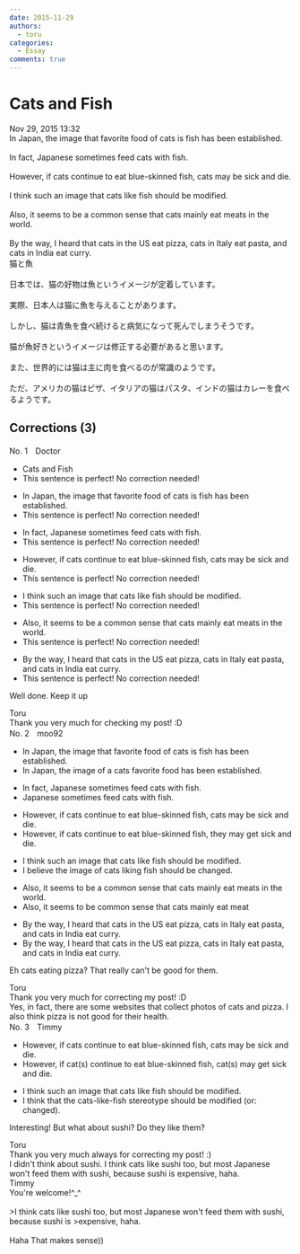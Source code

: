 ```yaml
---
date: 2015-11-29
authors:
  - toru
categories:
  - Essay
comments: true
---
```


# Cats and Fish
<div class="date">Nov 29, 2015 13:32</div>
<div id="post"><div id="body_show_ori">
In Japan, the image that favorite food of cats is fish has been established.<br/><br/>In fact, Japanese sometimes feed cats with fish.<br/><br/>However, if cats continue to eat blue-skinned fish, cats may be sick and die.<br/><br/>I think such an image that cats like fish should be modified.<br/><br/>Also,  it seems to be a common sense that cats mainly eat meats in the world.<br/><br/>By the way, I heard that cats in the US eat pizza, cats in Italy eat pasta, and cats in India eat curry.
</div></div>

<!-- more -->

<div id="post_ja"><div id="body_show_mo">
猫と魚<br/><br/>日本では、猫の好物は魚というイメージが定着しています。<br/><br/>実際、日本人は猫に魚を与えることがあります。<br/><br/>しかし、猫は青魚を食べ続けると病気になって死んでしまうそうです。<br/><br/>猫が魚好きというイメージは修正する必要があると思います。<br/><br/>また、世界的には猫は主に肉を食べるのが常識のようです。<br/><br/>ただ、アメリカの猫はピザ、イタリアの猫はパスタ、インドの猫はカレーを食べるようです。
</div></div>

## Corrections (3)
<div id="block"><div class="first_name"> No. 1　<span class="just_name">Doctor </span></div><div id="block2">
<ul class="correction_field">
<li class="incorrect">Cats and Fish</li>
<li class="corrected perfect">This sentence is perfect! No correction needed!</li>
</ul>
<ul class="correction_field">
<li class="incorrect">In Japan, the image that favorite food of cats is fish has been established.</li>
<li class="corrected perfect">This sentence is perfect! No correction needed!</li>
</ul>
<ul class="correction_field">
<li class="incorrect">In fact, Japanese sometimes feed cats with fish.</li>
<li class="corrected perfect">This sentence is perfect! No correction needed!</li>
</ul>
<ul class="correction_field">
<li class="incorrect">However, if cats continue to eat blue-skinned fish, cats may be sick and die.</li>
<li class="corrected perfect">This sentence is perfect! No correction needed!</li>
</ul>
<ul class="correction_field">
<li class="incorrect">I think such an image that cats like fish should be modified.</li>
<li class="corrected perfect">This sentence is perfect! No correction needed!</li>
</ul>
<ul class="correction_field">
<li class="incorrect">Also,  it seems to be a common sense that cats mainly eat meats in the world.</li>
<li class="corrected perfect">This sentence is perfect! No correction needed!</li>
</ul>
<ul class="correction_field">
<li class="incorrect">By the way, I heard that cats in the US eat pizza, cats in Italy eat pasta, and cats in India eat curry.</li>
<li class="corrected perfect">This sentence is perfect! No correction needed!</li>
</ul>
<p class="comment_small">
 Well done. Keep it up
</p>

</div><div class="name"><span class="just_name">Toru</span><br>
Thank you very much for checking my post! :D
</div>
</div>
<div id="block"><div class="first_name"> No. 2　<span class="just_name">moo92</span></div><div id="block2">
<ul class="correction_field">
<li class="incorrect">In Japan, the image that favorite food of cats is fish has been established.</li>
<li class="corrected correct">
In Japan, the image <span class="f_blue">of a cats favorite food </span>has been established.
</li>
</ul>
<ul class="correction_field">
<li class="incorrect">In fact, Japanese sometimes feed cats with fish.</li>
<li class="corrected correct">
<span class="f_blue">Japanese </span>sometimes feed cats with fish.
</li>
</ul>
<ul class="correction_field">
<li class="incorrect">However, if cats continue to eat blue-skinned fish, cats may be sick and die.</li>
<li class="corrected correct">
However, if cats continue to eat blue-skinned fish, <span class="f_blue">they </span>may <span class="f_blue">get </span>sick and die.
</li>
</ul>
<ul class="correction_field">
<li class="incorrect">I think such an image that cats like fish should be modified.</li>
<li class="corrected correct">
I <span class="f_blue">believe the </span>image <span class="f_blue">of </span>cats <span class="f_gray">liking </span>fish should be <span class="f_blue">changed</span>.
</li>
</ul>
<ul class="correction_field">
<li class="incorrect">Also,  it seems to be a common sense that cats mainly eat meats in the world.</li>
<li class="corrected correct">
Also, it seems to be common sense that cats mainly eat <span class="f_blue">meat </span>
</li>
</ul>
<ul class="correction_field">
<li class="incorrect">By the way, I heard that cats in the US eat pizza, cats in Italy eat pasta, and cats in India eat curry.</li>
<li class="corrected correct">
By the way, I heard that cats in the US eat pizza, cats in Italy eat pasta, and cats in India eat curry.
</li>
</ul>
<p class="comment_small">
 Eh cats eating pizza? That really can't be good for them.
</p>

</div><div class="name"><span class="just_name">Toru</span><br>
Thank you very much for correcting my post! :D<br/>Yes, in fact, there are some websites that collect photos of cats and pizza. I also think pizza is not good for their health.
</div>
</div>
<div id="block"><div class="first_name"> No. 3　<span class="just_name">Timmy</span></div><div id="block2">
<ul class="correction_field">
<li class="incorrect">However, if cats continue to eat blue-skinned fish, cats may be sick and die.</li>
<li class="corrected correct">
However, if cat(s) continue to eat blue-skinned fish, cat(s) may <span class="f_blue">get</span> sick and die.
</li>
</ul>
<ul class="correction_field">
<li class="incorrect">I think such an image that cats like fish should be modified.</li>
<li class="corrected correct">
I think that the cats-like-fish <span class="f_blue">stereotype</span> should be modified (or:<span class="f_blue"> changed</span>).
</li>
</ul>
<p class="comment_small">
 Interesting! But what about sushi? Do they like them?
</p>

</div><div class="name"><span class="just_name">Toru</span><br>
Thank you very much always for correcting my post! :)<br/>I didn't think about sushi. I think cats like sushi too, but most Japanese won't feed them with sushi, because sushi is expensive, haha.
</div>
<div class="name"><span class="just_name">Timmy</span><br>
You're welcome!^_^<br/><br/>&gt;I think cats like sushi too, but most Japanese won't feed them with sushi, because sushi is &gt;expensive, haha.<br/><br/>Haha That makes sense)) 
</div>
</div>
